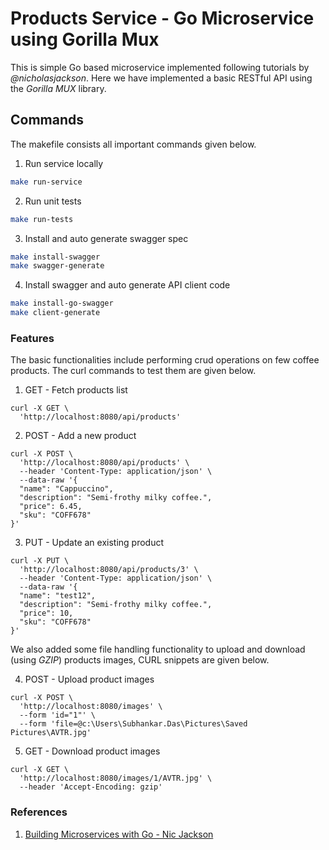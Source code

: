# Products Service - Go Microservice using Gorilla Mux

This is simple Go based microservice implemented following tutorials by *@nicholasjackson*. Here we have implemented a basic RESTful API using the *Gorilla MUX* library.

## Commands

The makefile consists all important commands given below.

1. Run service locally

```bash
make run-service
```

2. Run unit tests

```bash
make run-tests
```

3. Install and auto generate swagger spec

```bash
make install-swagger
make swagger-generate
```

4. Install swagger and auto generate API client code

```bash
make install-go-swagger
make client-generate
```

### Features

The basic functionalities include performing crud operations on few coffee products. The curl commands to test them are given below.

1. GET - Fetch products list

```curl
curl -X GET \
  'http://localhost:8080/api/products'
```

2. POST - Add a new product

```curl
curl -X POST \
  'http://localhost:8080/api/products' \
  --header 'Content-Type: application/json' \
  --data-raw '{
  "name": "Cappuccino",
  "description": "Semi-frothy milky coffee.",
  "price": 6.45,
  "sku": "COFF678"
}'
```

3. PUT - Update an existing product

```curl
curl -X PUT \
  'http://localhost:8080/api/products/3' \
  --header 'Content-Type: application/json' \
  --data-raw '{
  "name": "test12",
  "description": "Semi-frothy milky coffee.",
  "price": 10,
  "sku": "COFF678"
}'
```

We also added some file handling functionality to upload and download (using *GZIP*) products images, CURL snippets are given below.

4. POST - Upload product images

```curl
curl -X POST \
  'http://localhost:8080/images' \
  --form 'id="1"' \
  --form 'file=@c:\Users\Subhankar.Das\Pictures\Saved Pictures\AVTR.jpg'
```

5. GET - Download product images

```curl
curl -X GET \
  'http://localhost:8080/images/1/AVTR.jpg' \
  --header 'Accept-Encoding: gzip'
```

### References

1. [Building Microservices with Go -
Nic Jackson](https://youtu.be/VzBGi_n65iU)
